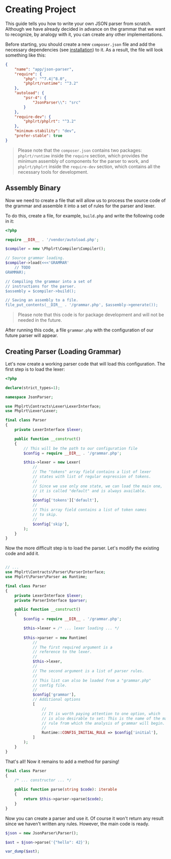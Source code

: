 # Creating Project

This guide tells you how to write your own JSON parser from scratch. Although we
have already decided in advance on the grammar that we want to recognize, by
analogy with it, you can create any other implementations.

Before starting, you should create a new `composer.json` file and add the
necessary dependencies (see [installation](/docs/installation)) to it. As a
result, the file will look something like this:

```json
{
    "name": "app/json-parser",
    "require": {
        "php": "^7.4|^8.0",
        "phplrt/runtime": "^3.2"
    },
    "autoload": {
        "psr-4": {
            "JsonParser\\": "src"
        }
    },
    "require-dev": {
        "phplrt/phplrt": "^3.2"
    },
    "minimum-stability": "dev",
    "prefer-stable": true
}
```

> Please note that the `composer.json` contains two packages: `phplrt/runtime`
> inside the `require` section, which provides the minimum assembly of components
> for the parser to work, and `phplrt/phplrt` inside the `require-dev` section,
> which contains all the necessary tools for development.

## Assembly Binary

Now we need to create a file that will allow us to process the source code of
the grammar and assemble it into a set of rules for the parser and lexer.

To do this, create a file, for example, `build.php` and write the following
code in it:

```php
<?php

require __DIR__ . '/vendor/autoload.php';

$compiler = new \Phplrt\Compiler\Compiler();

// Source grammar loading.
$compiler->load(<<<'GRAMMAR'
    // TODO
GRAMMAR);

// Compiling the grammar into a set of
// instructions for the parser.
$assembly = $compiler->build();

// Saving an assembly to a file.
file_put_contents(__DIR__ . '/grammar.php', $assembly->generate());
```

> Please note that this code is for package development and will 
> not be needed in the future.

After running this code, a file `grammar.php` with the configuration 
of our future parser will appear.

## Creating Parser (Loading Grammar)

Let's now create a working parser code that will load this configuration. 
The first step is to load the lexer:

```php
<?php

declare(strict_types=1);

namespace JsonParser;

use Phplrt\Contracts\Lexer\LexerInterface;
use Phplrt\Lexer\Lexer;

final class Parser
{
    private LexerInterface $lexer;

    public function __construct()
    {
        // This will be the path to our configuration file
        $config = require __DIR__ . '/grammar.php';

        $this->lexer = new Lexer(
            //
            // The "tokens" array field contains a list of lexer
            // states with list of regular expression of tokens.
            //
            // Since we use only one state, we can load the main one,
            // it is called "default" and is always available.
            //
            $config['tokens']['default'],
            //
            // This array field contains a list of token names
            // to skip.
            //
            $config['skip'],
        );
    }
}
```

Now the more difficult step is to load the parser. Let's modify the existing 
code and add it.

```php

// ...
use Phplrt\Contracts\Parser\ParserInterface;
use Phplrt\Parser\Parser as Runtime;

final class Parser
{
    private LexerInterface $lexer;
    private ParserInterface $parser;

    public function __construct()
    {
        $config = require __DIR__ . '/grammar.php';

        $this->lexer = /* ... lexer loading ... */
        
        $this->parser = new Runtime(
            //
            // The first required argument is a
            // reference to the lexer.
            //
            $this->lexer,
            //
            // The second argument is a list of parser rules.
            //
            // This list can also be loaded from a "grammar.php"
            // config file.
            //
            $config['grammar'],
            // Additional options
            [
                //
                // It is worth paying attention to one option, which
                // is also desirable to set: This is the name of the main
                // rule from which the analysis of grammar will begin.
                //
                Runtime::CONFIG_INITIAL_RULE => $config['initial'],
            ]
        );
    }
}

```

That's all! Now it remains to add a method for parsing!

```php
final class Parser
{
    /* ... constructor ... */ 

    public function parse(string $code): iterable
    {
        return $this->parser->parse($code);
    }
}
```

Now you can create a parser and use it. Of course it won't return any result
since we haven't written any rules. However, the main code is ready.

```php
$json = new JsonParser\Parser();

$ast = $json->parse('{"hello": 42}');

var_dump($ast);
```
